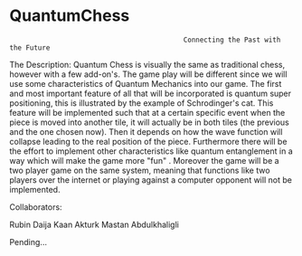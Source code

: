 # QuantumChess


                                               Connecting the Past with the Future

The Description:
Quantum Chess is visually the same as traditional chess, however with a few add-on's. The  game play will be different since we will use some characteristics of Quantum Mechanics into our game. The first and most important feature of all that will be incorporated is quantum super positioning, this is illustrated by the example of Schrodinger's cat. This feature will be implemented such that at a certain specific event when the piece is moved into another tile, it will actually be in both tiles (the previous and the one chosen now). Then it depends on how the wave function will collapse leading to the real position of the piece. Furthermore there will be the effort to implement other characteristics like quantum entanglement in a way which will make the game more "fun" . Moreover the game will be a two player game on the same system, meaning that functions like two players over the internet or playing against a computer opponent will not be implemented. 



Collaborators:

Rubin Daija
Kaan Akturk
Mastan Abdulkhaligli

Pending...
